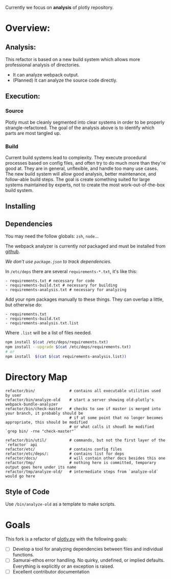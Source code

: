 Currently we focus on **analysis** of plotly repository.

# Overview:

## Analysis:

This refactor is based on a new build system which allows more professional analysis of directories.
* It can analyze webpack output.
* (Planned) It can analyze the source code directly.

## Execution:


### Source

Plotly must be cleanly segmented into clear systems in order to be properly strangle-refactored. The goal of the analysis above is to identify which parts are most tangled up.

### Build

Current build systems lead to complexity. They execute procedural processes based on config files, and often try to do much more than they're good at. They are in general, unflexible, and handle too many use cases. The new build system will allow good analysis, better maintenance, and follow-able build steps. The goal is create something suited for large systems maintained by experts, not to create the most work-out-of-the-box build system.

## Installing

## Dependencies

You may need the follow globals: `zsh`, `node`...

The webpack analyzer is currently _not_ packaged and must be installed from [github](https://github.com/grupopikul/brow-json).

*We don't use `package.json` to track dependencies.*

In `/etc/deps` there are several `requirements-*.txt`, it's like this:

```
- requirements.txt # necessary for code
- requirements-build.txt # necessary for building
- requirements-analysis.txt # necessary for analyzing
```
Add your npm packages manually to these things. They can overlap a little, but otherwise do:

```
- requirements.txt
- requirements-build.txt
- requirements-analysis.txt.list
```
Where `.list` will be a list of files needed.

```bash
npm install $(cat /etc/deps/requirements.txt)
npm install --upgrade $(cat /etc/deps/requirements.txt)
# or
npm install  $(cat $(cat requirements-analysis.list))
```

# Directory Map

```
refactor/bin/               # contains all executable utilities used by user
refactor/bin/analyze-old    # start a server showing old-plotly's webpack-bundle-analyzer
refactor/bin/check-master   # checks to see if master is merged into your branch, it probably should be
                            # if at some point that no longer becomes appropriate, this should be modified
                            # or what calls it shoudl be modified `grep bin/ -rne "check-master"`

refactor/bin/util/          # commands, but not the first layer of the `refactor` api
refactor/etc/               # contains config files
refactor/etc/deps/:         # contains list for deps
refactor/docs/              # will contain other docs besides this one
refactor/tmp/               # nothing here is committed, temporary output goes here under its name
refactor/tmp/analyze-old/   # intermediate steps from `analyze-old` would go here
```
## Style of Code

Use `/bin/analyze-old` as a template to make scripts.

# Goals

This fork is a refactor of [plotly.py](https://github.com/plotly/plotly.js) with the following goals:
- [ ] Develop a tool for analyzing dependencies between files and individual functions.
- [ ] Samurai-ethos error handling. No quirky, undefined, or implied defaults. Everything is explicitly or an exception is raised.
- [ ] Excellent contributor documentation
